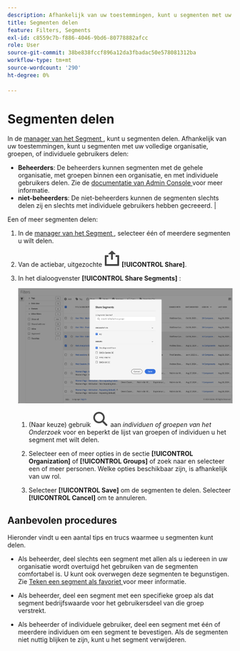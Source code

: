 ```yaml
---
description: Afhankelijk van uw toestemmingen, kunt u segmenten met uw volledige organisatie, groepen, of individuele gebruikers delen.
title: Segmenten delen
feature: Filters, Segments
exl-id: c8559c7b-f886-4046-9bd6-80778882afcc
role: User
source-git-commit: 38be838fccf896a12da3fbadac50e578081312ba
workflow-type: tm+mt
source-wordcount: '290'
ht-degree: 0%

---
```


# Segmenten delen

In de [ manager van het Segment ](seg-manage.md), kunt u segmenten delen. Afhankelijk van uw toestemmingen, kunt u segmenten met uw volledige organisatie, groepen, of individuele gebruikers delen:

* **Beheerders**: De beheerders kunnen segmenten met de gehele organisatie, met groepen binnen een organisatie, en met individuele gebruikers delen. Zie de [ documentatie van Admin Console ](https://helpx.adobe.com/enterprise/using/manage-products.html) voor meer informatie.
* **niet-beheerders**: De niet-beheerders kunnen de segmenten slechts delen zij en slechts met individuele gebruikers hebben gecreeerd. |

Een of meer segmenten delen:

1. In de [ manager van het Segment ](seg-manage.md), selecteer één of meerdere segmenten u wilt delen.
1. Van de actiebar, uitgezochte ![ Aandeel ](/help/assets/icons/ShareAlt.svg) **[!UICONTROL Share]**.
1. In het dialoogvenster **[!UICONTROL Share Segments]** :

   ![ de dialoog van het Segment van het Aandeel ](assets/share-filter-dialog.png)

   1. (Naar keuze) gebruik ![ Onderzoek ](/help/assets/icons/Search.svg) aan *individuen of groepen van het Onderzoek* voor en beperkt de lijst van groepen of individuen u het segment met wilt delen.

   1. Selecteer een of meer opties in de sectie **[!UICONTROL Organization]** of **[!UICONTROL Groups]** of zoek naar en selecteer een of meer personen. Welke opties beschikbaar zijn, is afhankelijk van uw rol.

   1. Selecteer **[!UICONTROL Save]** om de segmenten te delen. Selecteer **[!UICONTROL Cancel]** om te annuleren.

## Aanbevolen procedures

Hieronder vindt u een aantal tips en trucs waarmee u segmenten kunt delen.

* Als beheerder, deel slechts een segment met allen als u iedereen in uw organisatie wordt overtuigd het gebruiken van de segmenten comfortabel is. U kunt ook overwegen deze segmenten te begunstigen. Zie [ Teken een segment als favoriet ](seg-favorite.md) voor meer informatie.

* Als beheerder, deel een segment met een specifieke groep als dat segment bedrijfswaarde voor het gebruikersdeel van die groep verstrekt.

* Als beheerder of individuele gebruiker, deel een segment met één of meerdere individuen om een segment te bevestigen. Als de segmenten niet nuttig blijken te zijn, kunt u het segment verwijderen.
